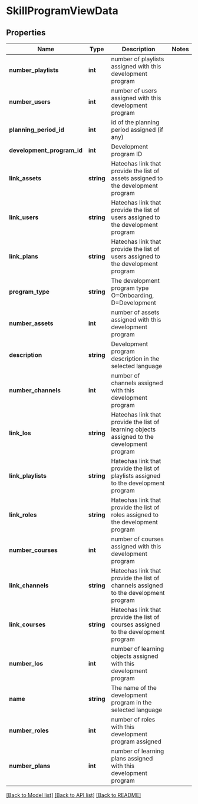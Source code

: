 # SkillProgramViewData

## Properties
Name | Type | Description | Notes
------------ | ------------- | ------------- | -------------
**number_playlists** | **int** | number of playlists assigned with this development program | 
**number_users** | **int** | number of users assigned with this development program | 
**planning_period_id** | **int** | id of the planning period assigned (if any) | 
**development_program_id** | **int** | Development program ID | 
**link_assets** | **string** | Hateohas link that provide the list of assets assigned to the development program | 
**link_users** | **string** | Hateohas link that provide the list of users assigned to the development program | 
**link_plans** | **string** | Hateohas link that provide the list of users assigned to the development program | 
**program_type** | **string** | The development program type O&#x3D;Onboarding, D&#x3D;Development | 
**number_assets** | **int** | number of assets assigned with this development program | 
**description** | **string** | Development program description in the selected language | 
**number_channels** | **int** | number of channels assigned with this development program | 
**link_los** | **string** | Hateohas link that provide the list of learning objects assigned to the development program | 
**link_playlists** | **string** | Hateohas link that provide the list of playlists assigned to the development program | 
**link_roles** | **string** | Hateohas link that provide the list of roles assigned to the development program | 
**number_courses** | **int** | number of courses assigned with this development program | 
**link_channels** | **string** | Hateohas link that provide the list of channels assigned to the development program | 
**link_courses** | **string** | Hateohas link that provide the list of courses assigned to the development program | 
**number_los** | **int** | number of learning objects assigned with this development program | 
**name** | **string** | The name of the development program in the selected language | 
**number_roles** | **int** | number of roles with this development program assigned | 
**number_plans** | **int** | number of learning plans assigned with this development program | 

[[Back to Model list]](../README.md#documentation-for-models) [[Back to API list]](../README.md#documentation-for-api-endpoints) [[Back to README]](../README.md)


